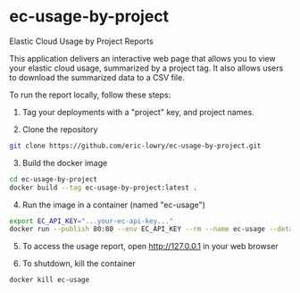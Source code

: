 # ec-usage-by-project
Elastic Cloud Usage by Project Reports

This application delivers an interactive web page that allows you 
to view your elastic cloud usage, summarized by a project tag.
It also allows users to download the summarized data to a CSV file.

To run the report locally, follow these steps:

1. Tag your deployments with a "project" key, and project names.

2. Clone the repository

```bash
git clone https://github.com/eric-lowry/ec-usage-by-project.git
```
3. Build the docker image

```bash
cd ec-usage-by-project
docker build --tag ec-usage-by-project:latest .
```

4. Run the image in a container (named "ec-usage")

```bash
export EC_API_KEY="...your-ec-api-key..."
docker run --publish 80:80 --env EC_API_KEY --rm --name ec-usage --detach ec-usage-by-project:latest
```

5. To access the usage report, open http://127.0.0.1 in your web browser

6. To shutdown, kill the container

```bash
docker kill ec-usage
```
